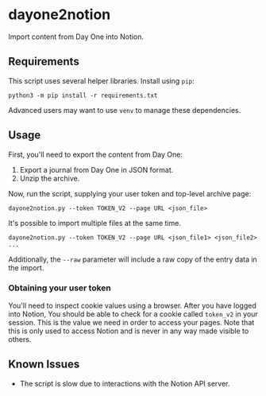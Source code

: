 # dayone2notion

Import content from Day One into Notion.

## Requirements

This script uses several helper libraries.  Install using `pip`:

```
python3 -m pip install -r requirements.txt
```

Advanced users may want to use `venv` to manage these dependencies.

## Usage

First, you'll need to export the content from Day One:

1. Export a journal from Day One in JSON format.
2. Unzip the archive.

Now, run the script, supplying your user token and top-level archive page:

```
dayone2notion.py --token TOKEN_V2 --page URL <json_file>
```

It's possible to import multiple files at the same time.

```
dayone2notion.py --token TOKEN_V2 --page URL <json_file1> <json_file2> ...
```

Additionally, the `--raw` parameter will include a raw copy of the entry data in the import.

### Obtaining your user token

You'll need to inspect cookie values using a browser.  After you have logged into Notion,
You should be able to check for a cookie called `token_v2` in your session.  This is the
value we need in order to access your pages.  Note that this is only used to access Notion
and is never in any way made visible to others.

## Known Issues

- The script is slow due to interactions with the Notion API server.

